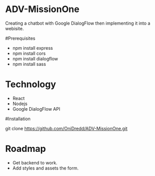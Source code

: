 # ADV-MissionOne

Creating a chatbot with Google DialogFlow then implementing it into a webisite.

#Prerequisites

- npm install express
- npm install cors
- npm install dialogflow
- npm install sass

# Technology

* React
* Nodejs
* Google DialogFlow API

#Installation

git clone https://github.com/OniDredd/ADV-MissionOne.git

# Roadmap

* Get backend to work.
* Add styles and assets the form.
